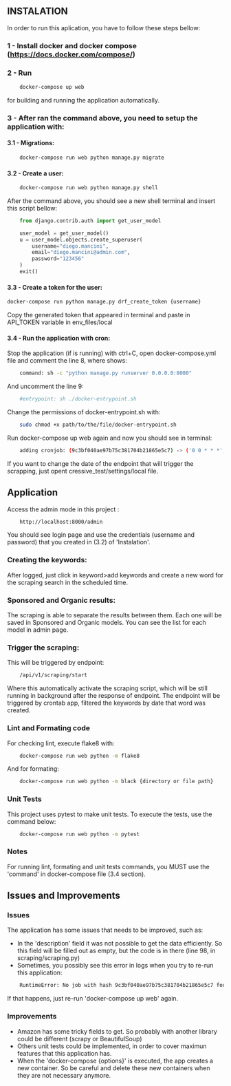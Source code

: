 ## INSTALATION

In order to run this aplication, you have to follow these steps bellow:

### 1 - Install docker and docker compose (https://docs.docker.com/compose/)

### 2 - Run

```bash
    docker-compose up web
```

for building and running the application automatically.

### 3 - After ran the command above, you need to setup the application with:

#### 3.1 - Migrations:

```bash
    docker-compose run web python manage.py migrate
```

#### 3.2 - Create a user:

```bash
    docker-compose run web python manage.py shell
```

After the command above, you should see a new shell terminal and insert this script bellow:

```python
    from django.contrib.auth import get_user_model

    user_model = get_user_model()
    u = user_model.objects.create_superuser(
        username="diego.mancini",
        email="diego.mancini@admin.com",
        password="123456"
    )
    exit()
```

#### 3.3 - Create a token for the user:

```bash
docker-compose run python manage.py drf_create_token {username}
```

Copy the generated token that appeared in terminal and paste in API_TOKEN variable in env_files/local

#### 3.4 - Run the application with cron:

Stop the application (if is running) with ctrl+C, open docker-compose.yml file and comment the line 8, where shows:

```bash
    command: sh -c "python manage.py runserver 0.0.0.0:8000"
```

And uncomment the line 9:

```bash
    #entrypoint: sh ./docker-entrypoint.sh
```

Change the permissions of docker-entrypoint.sh with:

```bash
    sudo chmod +x path/to/the/file/docker-entrypoint.sh
```

Run docker-compose up web again and now you should see in terminal:

```bash
    adding cronjob: (9c3bf040ae97b75c381704b21865e5c7) -> ('0 0 * * *', 'scraping.cron.start_scraping', '>> /cron/django_cron.log')
```

If you want to change the date of the endpoint that will trigger the scrapping, just opent cressive_test/settings/local file.

## Application

Access the admin mode in this project :

```bash
    http://localhost:8000/admin
```

You should see login page and use the credentials (username and password) that you created in (3.2) of 'Instalation'.

### Creating the keywords:

After logged, just click in keyword>add keywords and create a new word for the scraping search in the scheduled time.

### Sponsored and Organic results:

The scraping is able to separate the results between them. Each one will be saved in Sponsored and Organic models. You
can see the list for each model in admin page.

### Trigger the scraping:

This will be triggered by endpoint:

```bash
    /api/v1/scraping/start
```

Where this automatically activate the scraping script, which will be still running in background after the response of endpoint.
The endpoint will be triggered by crontab app, filtered the keywords by date that word was created.

### Lint and Formating code

For checking lint, execute flake8 with:

```bash
    docker-compose run web python -m flake8
```

And for formating:

```bash
    docker-compose run web python -m black {directory or file path}
```

### Unit Tests

This project uses pytest to make unit tests. To execute the tests, use the command below:

```bash
    docker-compose run web python -m pytest
```

### Notes

For running lint, formating and unit tests commands, you MUST use the 'command' in docker-compose file (3.4 section).

## Issues and Improvements

### Issues

The application has some issues that needs to be improved, such as:

- In the 'description' field it was not possible to get the data efficiently. So this field will be filled out as empty, but the code is in there (line 98, in scraping/scraping.py)
- Sometimes, you possibly see this error in logs when you try to re-run this application:

```bash
    RuntimeError: No job with hash 9c3bf040ae97b75c381704b21865e5c7 found. It seems the crontab is out of sync with your settings.CRONJOBS. Run "python manage.py crontab add" again to resolve this issue!
```

If that happens, just re-run 'docker-compose up web' again.

### Improvements

- Amazon has some tricky fields to get. So probably with another library could be different (scrapy or BeautifulSoup)
- Others unit tests could be implemented, in order to cover maximun features that this application has.
- When the 'docker-compose {options}' is executed, the app creates a new container. So be careful and delete these
  new containers when they are not necessary anymore.

